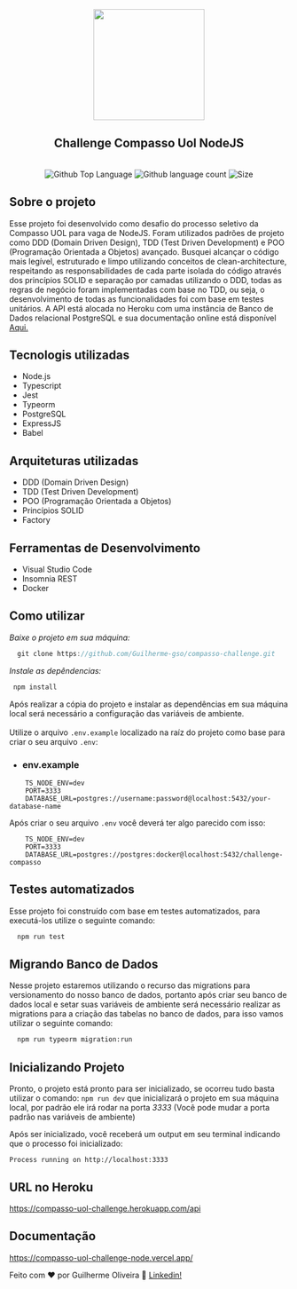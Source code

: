 <div align="center">
  <img src="https://blog.compassouol.com/wp-content/uploads/2020/03/LogoCompasso-negativo.jpg" height="200px">
  <h2 align="center">Challenge Compasso Uol NodeJS</h2>
</div>
<br />

<div margin="10px 0" align="center">
    <img alt="Github Top Language" src="https://img.shields.io/github/languages/top/Guilherme-gso/compasso-challenge">
    <img alt="Github language count" src="https://img.shields.io/github/languages/count/Guilherme-gso/compasso-challenge">
    <img alt="Size" src="https://img.shields.io/github/repo-size/Guilherme-gso/compasso-challenge">
</div>

## Sobre o projeto
Esse projeto foi desenvolvido como desafio do processo seletivo da Compasso UOL para vaga de NodeJS. Foram utilizados padrões de projeto como DDD (Domain Driven Design), TDD (Test Driven Development) e POO (Programação Orientada a Objetos) avançado. Busquei alcançar o código mais legível, estruturado e limpo utilizando conceitos de clean-architecture, respeitando as responsabilidades de cada parte isolada do código através dos princípios SOLID e separação por camadas utilizando o DDD, todas as regras de negócio foram implementadas com base no TDD, ou seja, o desenvolvimento de todas as funcionalidades foi com base em testes unitários. A API está alocada no Heroku com uma instância de Banco de Dados relacional PostgreSQL e sua documentação online está disponível <a href="https://compasso-uol-challenge-node.vercel.app/
">Aqui.</a>

## Tecnologis utilizadas
- Node.js
- Typescript
- Jest
- Typeorm
- PostgreSQL
- ExpressJS
- Babel


## Arquiteturas utilizadas
- DDD (Domain Driven Design)
- TDD (Test Driven Development)
- POO (Programação Orientada a Objetos)
- Princípios SOLID
- Factory

## Ferramentas de Desenvolvimento
- Visual Studio Code
- Insomnia REST
- Docker

## Como utilizar
*Baixe o projeto em sua máquina:*

```typescript
  git clone https://github.com/Guilherme-gso/compasso-challenge.git
```

*Instale as depêndencias:*

```bash
 npm install
```


Após realizar a cópia do projeto e instalar as dependências em sua máquina local será necessário a configuração das variáveis de ambiente. 
<br />
<br />
Utilize o arquivo ```.env.example``` localizado na raíz do projeto como base para criar o seu arquivo ```.env```: 

- ### env.example 
```.env
    TS_NODE_ENV=dev
    PORT=3333
    DATABASE_URL=postgres://username:password@localhost:5432/your-database-name
```

Após criar o seu arquivo ```.env``` você deverá ter algo parecido com isso:
```.env
    TS_NODE_ENV=dev
    PORT=3333
    DATABASE_URL=postgres://postgres:docker@localhost:5432/challenge-compasso
```

## Testes automatizados
Esse projeto foi construído com base em testes automatizados, para executá-los utilize o seguinte comando:
```bash
  npm run test
```

## Migrando Banco de Dados

Nesse projeto estaremos utilizando o recurso das migrations para versionamento do nosso banco de dados, portanto após criar seu banco de dados local e setar suas variáveis de ambiente será necessário realizar as migrations para a criação das tabelas no banco de dados, para isso vamos utilizar o seguinte comando: 

```bash
  npm run typeorm migration:run
```

## Inicializando Projeto

Pronto, o projeto está pronto para ser inicializado, se ocorreu tudo basta utilizar o comando: ```npm run dev``` que inicializará o projeto em sua máquina local, por padrão ele irá rodar na porta *3333* (Você pode mudar a porta padrão nas variáveis de ambiente)

Após ser inicializado, você receberá um output em seu terminal indicando que o processo foi inicializado: 

```Process running on http://localhost:3333```


## URL no Heroku
https://compasso-uol-challenge.herokuapp.com/api

## Documentação
https://compasso-uol-challenge-node.vercel.app/


Feito com :hearts: por Guilherme Oliveira :wave: [Linkedin!](https://www.linkedin.com/in/guilherme-oliveira-59291a19b/)

